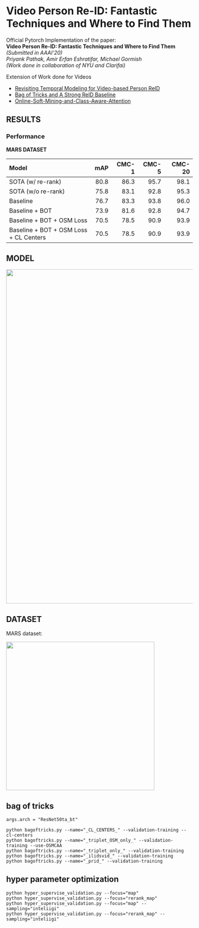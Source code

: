# Video Person Re-ID: Fantastic Techniques and Where to Find Them
Official Pytorch Implementation of the paper:  
**Video Person Re-ID: Fantastic Techniques and Where to Find Them** *(Submitted in AAAI'20)*  
*Priyank Pathak,  Amir Erfan Eshratifar,  Michael Gormish*   
*(Work done in collaboration of NYU and Clarifai)*



Extension of Work done for Videos 
* [Revisiting Temporal Modeling for Video-based Person ReID](https://github.com/jiyanggao/Video-Person-ReID)
* [Bag of Tricks and A Strong ReID Baseline](https://github.com/michuanhaohao/reid-strong-baseline)
* [Online-Soft-Mining-and-Class-Aware-Attention](https://github.com/ppriyank/-Online-Soft-Mining-and-Class-Aware-Attention-Pytorch)



## RESULTS

### Performance

**MARS DATASET** 

| Model            | mAP |CMC-1 | CMC-5 | CMC-20 |
| :--------------- | ----------: | ----------: | ----------: | ----------: | 
| SOTA (w/ re-rank)      |   80.8  | 86.3 | 95.7 | 98.1   |
| SOTA (w/o re-rank)    |   75.8  | 83.1 | 92.8 | 95.3 |
| Baseline     |  76.7 | 83.3 | 93.8 | 96.0 |
| Baseline + BOT    |   73.9 | 81.6 | 92.8 | 94.7 |
| Baseline + BOT + OSM Loss    |  70.5 | 78.5 | 90.9 | 93.9 |
| Baseline + BOT + OSM Loss + CL Centers    |  70.5 | 78.5 | 90.9 | 93.9 |



## MODEL

<img src="https://github.com/ppriyank/Video-Person-Re-ID-Fantastic-Techniques-and-Where-to-Find-Them/blob/master/images/diag.jpg" width="900">


## DATASET

MARS dataset: 

<img src="https://github.com/ppriyank/Video-Person-Re-ID-Fantastic-Techniques-and-Where-to-Find-Them/blob/master/images/data.jpg" width="400">





## bag of tricks   
`args.arch = "ResNet50ta_bt"`

`python bagoftricks.py --name="_CL_CENTERS_" --validation-training --cl-centers`  
`python bagoftricks.py --name="_triplet_OSM_only_" --validation-training --use-OSMCAA`  
`python bagoftricks.py --name="_triplet_only_" --validation-training`   
`python bagoftricks.py --name="_ilidsvid_" --validation-training`   
`python bagoftricks.py --name="_prid_" --validation-training`   

## hyper parameter optimization   

`python hyper_supervise_validation.py --focus="map"`       
`python hyper_supervise_validation.py --focus="rerank_map" `      
`python hyper_supervise_validation.py --focus="map" --sampling="inteliigi"`      
`python hyper_supervise_validation.py --focus="rerank_map" --sampling="inteliigi"`    
